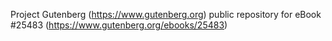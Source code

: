 Project Gutenberg (https://www.gutenberg.org) public repository for eBook #25483 (https://www.gutenberg.org/ebooks/25483)
